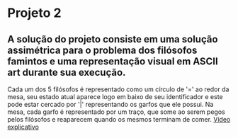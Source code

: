 # Projeto 2

## A solução do projeto consiste em uma solução assimétrica para o problema dos filósofos famintos e uma representação visual em ASCII art durante sua execução.

Cada um dos 5 filósofos é representado como um círculo de '=' ao redor da mesa, seu estado atual aparece logo em baixo de seu identificador e este pode estar cercado por '|' representando os garfos que ele possui.
Na mesa, cada garfo é representado por um traço, que some ao serem pegos pelos filósofos e reaparecem quando os mesmos terminam de comer.
[Vídeo explicativo](https://drive.google.com/file/d/1MRtDRmL603DtYQWO5YNwwT6LAqTpJnSW/view?usp=sharing)
